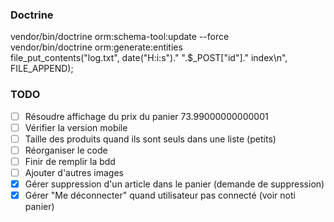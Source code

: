 ### Doctrine
vendor/bin/doctrine orm:schema-tool:update --force  
vendor/bin/doctrine orm:generate:entities  
file_put_contents("log.txt", date("H:i:s")." ".$_POST["id"]." index\n", FILE_APPEND);

### TODO

- [ ] Résoudre affichage du prix du panier 73.99000000000001
- [ ] Vérifier la version mobile
- [ ] Taille des produits quand ils sont seuls dans une liste (petits)
- [ ] Réorganiser le code
- [ ] Finir de remplir la bdd
- [ ] Ajouter d'autres images 
- [x] Gérer suppression d'un article dans le panier (demande de suppression)
- [x] Gérer "Me déconnecter" quand utilisateur pas connecté (voir noti panier)
